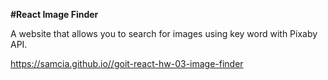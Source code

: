 **#React Image Finder**

A website that allows you to search for images using key word with Pixaby API.

https://samcia.github.io//goit-react-hw-03-image-finder

